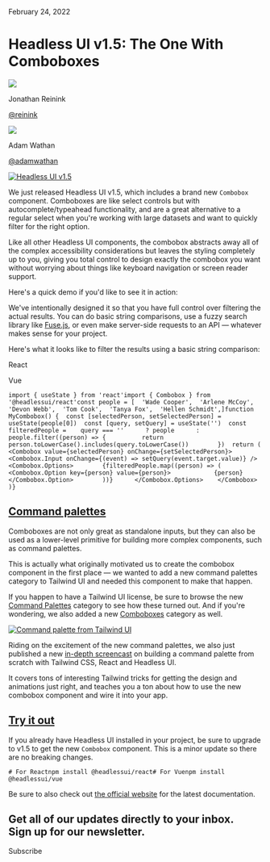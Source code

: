 February 24, 2022

# Headless UI v1.5: The One With Comboboxes

![](/_next/image?url=%2F_next%2Fstatic%2Fmedia%2Freinink.dd880af3.jpg\&w=96\&q=75)

Jonathan Reinink

[@reinink](https://twitter.com/reinink)

![](/_next/image?url=%2F_next%2Fstatic%2Fmedia%2Fadamwathan.f69b0b90.jpg\&w=96\&q=75)

Adam Wathan

[@adamwathan](https://twitter.com/adamwathan)

[![Headless UI v1.5](/_next/image?url=%2F_next%2Fstatic%2Fmedia%2Fbanner.ec1e13c6.jpg\&w=3840\&q=75)](https://headlessui.dev)

We just released Headless UI v1.5, which includes a brand new `Combobox` component. Comboboxes are like select controls but with autocomplete/typeahead functionality, and are a great alternative to a regular select when you're working with large datasets and want to quickly filter for the right option.

Like all other Headless UI components, the combobox abstracts away all of the complex accessibility considerations but leaves the styling completely up to you, giving you total control to design exactly the combobox you want without worrying about things like keyboard navigation or screen reader support.

Here's a quick demo if you'd like to see it in action:

We've intentionally designed it so that you have full control over filtering the actual results. You can do basic string comparisons, use a fuzzy search library like [Fuse.js](https://fusejs.io/), or even make server-side requests to an API — whatever makes sense for your project.

Here's what it looks like to filter the results using a basic string comparison:

React

Vue

```
import { useState } from 'react'import { Combobox } from '@headlessui/react'const people = [  'Wade Cooper',  'Arlene McCoy',  'Devon Webb',  'Tom Cook',  'Tanya Fox',  'Hellen Schmidt',]function MyCombobox() {  const [selectedPerson, setSelectedPerson] = useState(people[0])  const [query, setQuery] = useState('')  const filteredPeople =    query === ''      ? people      : people.filter((person) => {          return person.toLowerCase().includes(query.toLowerCase())        })  return (    <Combobox value={selectedPerson} onChange={setSelectedPerson}>      <Combobox.Input onChange={(event) => setQuery(event.target.value)} />      <Combobox.Options>        {filteredPeople.map((person) => (          <Combobox.Option key={person} value={person}>            {person}          </Combobox.Option>        ))}      </Combobox.Options>    </Combobox>  )}
```

## [Command palettes](#command-palettes)

Comboboxes are not only great as standalone inputs, but they can also be used as a lower-level primitive for building more complex components, such as command palettes.

This is actually what originally motivated us to create the combobox component in the first place — we wanted to add a new command palettes category to Tailwind UI and needed this component to make that happen.

If you happen to have a Tailwind UI license, be sure to browse the new [Command Palettes](https://tailwindui.com/components/application-ui/navigation/command-palettes) category to see how these turned out. And if you're wondering, we also added a new [Comboboxes](https://tailwindui.com/components/application-ui/forms/comboboxes) category as well.

[![Command palette from Tailwind UI](/_next/image?url=%2F_next%2Fstatic%2Fmedia%2Fcommand-palette.7a93974e.jpg\&w=3840\&q=75)](https://tailwindui.com/components/application-ui/navigation/command-palettes)

Riding on the excitement of the new command palettes, we also just published a new [in-depth screencast](https://www.youtube.com/watch?v=-jix4KyxLuQ) on building a command palette from scratch with Tailwind CSS, React and Headless UI.

It covers tons of interesting Tailwind tricks for getting the design and animations just right, and teaches you a ton about how to use the new combobox component and wire it into your app.

## [Try it out](#try-it-out)

If you already have Headless UI installed in your project, be sure to upgrade to v1.5 to get the new `Combobox` component. This is a minor update so there are no breaking changes.

```
# For Reactnpm install @headlessui/react# For Vuenpm install @headlessui/vue
```

Be sure to also check out [the official website](https://headlessui.dev) for the latest documentation.

Get all of our updates directly to your inbox.\
Sign up for our newsletter.
---------------------------

Subscribe
